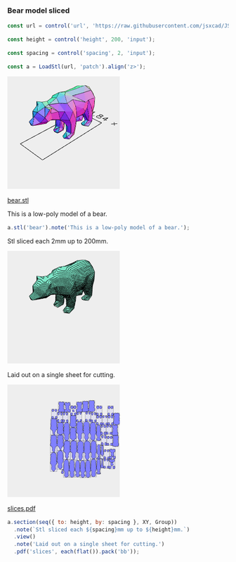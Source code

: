 ### Bear model sliced

```JavaScript
const url = control('url', 'https://raw.githubusercontent.com/jsxcad/JSxCAD/master/nb/projects/pentacular/bear/bear.stl', 'input');
```

```JavaScript
const height = control('height', 200, 'input');
```

```JavaScript
const spacing = control('spacing', 2, 'input');
```

```JavaScript
const a = LoadStl(url, 'patch').align('z>');
```

![Image](bear.md.$2_bear.png)

[bear.stl](bear.bear.stl)

This is a low-poly model of a bear.

```JavaScript
a.stl('bear').note('This is a low-poly model of a bear.');
```

Stl sliced each 2mm up to 200mm.

![Image](bear.md.$3.png)

Laid out on a single sheet for cutting.

![Image](bear.md.$3_slices.png)

[slices.pdf](bear.slices.pdf)

```JavaScript
a.section(seq({ to: height, by: spacing }, XY, Group))
  .note(`Stl sliced each ${spacing}mm up to ${height}mm.`)
  .view()
  .note('Laid out on a single sheet for cutting.')
  .pdf('slices', each(flat()).pack('bb'));
```
